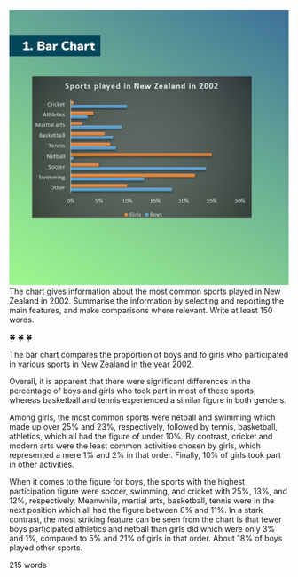 ![](https://github.com/josdoaitran/LearningEnglishEverything/blob/master/IELTS/Writing/Tasks1/IMG_0022.JPG)
The chart gives information about the most common sports played in New Zealand in 2002. Summarise the information by selecting and reporting the main features, and make comparisons where relevant. Write at least 150 words.

🍀 ️🍀 ️🍀 

The bar chart compares the proportion of boys and _*to*_ girls who participated in various sports in New Zealand in the year 2002.

Overall, it is apparent that there were significant differences in the percentage of boys and girls who took part in most of these sports, whereas basketball and tennis experienced a similar figure in both genders. 

Among girls, the most common sports were netball and swimming which made up over 25% and 23%, respectively, followed by tennis, basketball, athletics, which all had the figure of under 10%. By contrast, cricket and modern arts were the least common activities chosen by girls, which represented a mere 1% and 2% in that order. Finally, 10% of girls took part in other activities. 

When it comes to the figure for boys, the sports with the highest participation figure were soccer, swimming, and cricket with 25%, 13%, and 12%, respectively. Meanwhile, martial arts, basketball, tennis were in the next position which all had the figure between 8% and 11%. In a stark contrast, the most striking feature can be seen from the chart is that fewer boys participated athletics and netball than girls did which were only 3% and 1%, compared to 5% and 21% of girls in that order. About 18% of boys played other sports. 

215 words
